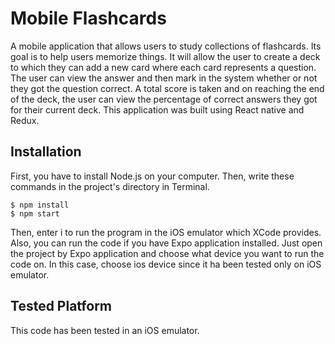 # Mobile Flashcards
A mobile application that allows users to study collections of flashcards.
Its goal is to help users memorize things. It will allow the user to create a deck to which they can add a new card where each card represents a question. The user can view the answer and then mark in the system whether or not they got the question correct. A total score is taken and on reaching the end of the deck, the user can view the percentage of correct answers they got for their current deck.
This application was built using React native and Redux.

## Installation
First, you have to install Node.js on your computer. Then, write these commands in the project's directory in Terminal.
```
$ npm install
$ npm start
```
Then, enter i to run the program in the iOS emulator which XCode provides.
Also, you can run the code if you have Expo application installed. Just open the project by Expo application and choose what device you want to run the code on. In this case, choose ios device since it ha been tested only on iOS emulator.

## Tested Platform
This code has been tested in an iOS emulator.

